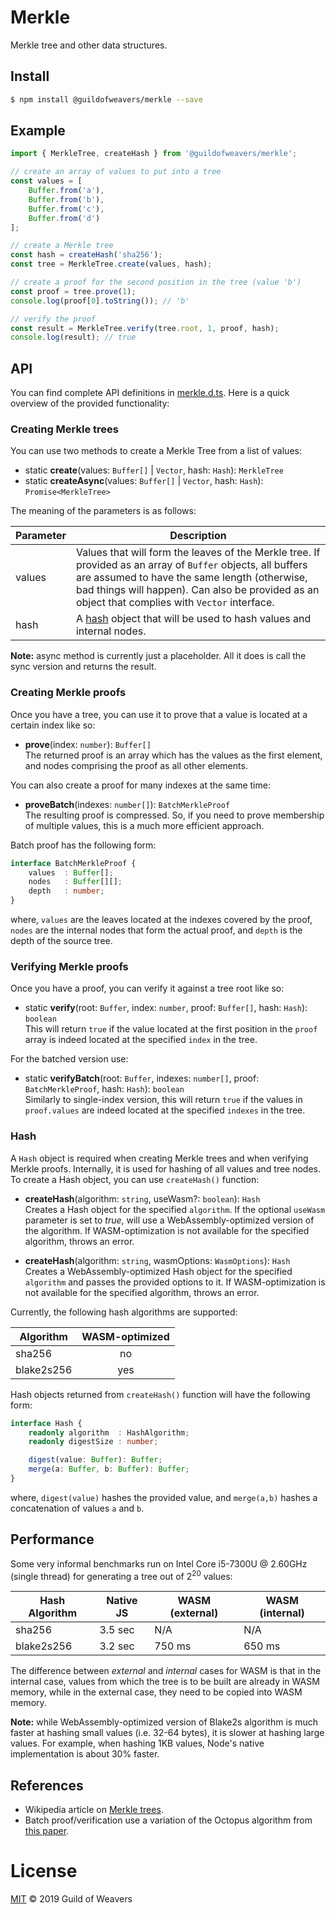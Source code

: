 # Merkle
Merkle tree and other data structures.

## Install
```bash
$ npm install @guildofweavers/merkle --save
```

## Example
```TypeScript
import { MerkleTree, createHash } from '@guildofweavers/merkle';

// create an array of values to put into a tree
const values = [
    Buffer.from('a'),
    Buffer.from('b'),
    Buffer.from('c'),
    Buffer.from('d')
];

// create a Merkle tree
const hash = createHash('sha256');
const tree = MerkleTree.create(values, hash);

// create a proof for the second position in the tree (value 'b')
const proof = tree.prove(1);
console.log(proof[0].toString()); // 'b'

// verify the proof
const result = MerkleTree.verify(tree.root, 1, proof, hash);
console.log(result); // true
```

## API
You can find complete API definitions in [merkle.d.ts](/merkle.d.ts). Here is a quick overview of the provided functionality:

### Creating Merkle trees
You can use two methods to create a Merkle Tree from a list of values:

* static **create**(values: `Buffer[]` | `Vector`, hash: `Hash`): `MerkleTree`
* static **createAsync**(values: `Buffer[]` | `Vector`, hash: `Hash`): `Promise<MerkleTree>`

The meaning of the parameters is as follows:

| Parameter | Description |
| --------- | ----------- |
| values    | Values that will form the leaves of the Merkle tree. If provided as an array of `Buffer` objects, all buffers are assumed to have the same length (otherwise, bad things will happen). Can also be provided as an object that complies with `Vector` interface. |
| hash      | A [hash](#Hash) object that will be used to hash values and internal nodes. |

**Note:** async method is currently just a placeholder. All it does is call the sync version and returns the result.

### Creating Merkle proofs
Once you have a tree, you can use it to prove that a value is located at a certain index like so:

* **prove**(index: `number`): `Buffer[]`<br />
  The returned proof is an array which has the values as the first element, and nodes comprising the proof as all other elements.

You can also create a proof for many indexes at the same time:

* **proveBatch**(indexes: `number[]`): `BatchMerkleProof`<br />
  The resulting proof is compressed. So, if you need to prove membership of multiple values, this is a much more efficient approach.
  
Batch proof has the following form:

```TypeScript
interface BatchMerkleProof {
    values  : Buffer[];
    nodes   : Buffer[][];
    depth   : number;
}
```
where, `values` are the leaves located at the indexes covered by the proof, `nodes` are the internal nodes that form the actual proof, and `depth` is the depth of the source tree.

### Verifying Merkle proofs
Once you have a proof, you can verify it against a tree root like so:

* static **verify**(root: `Buffer`, index: `number`, proof: `Buffer[]`, hash: `Hash`): `boolean`<br />
  This will return `true` if the value located at the first position in the `proof` array is indeed located at the specified `index` in the tree.

For the batched version use:

* static **verifyBatch**(root: `Buffer`, indexes: `number[]`, proof: `BatchMerkleProof`, hash: `Hash`): `boolean`<br />
  Similarly to single-index version, this will return `true` if the values in `proof.values` are indeed located at the specified `indexes` in the tree.

### Hash
A `Hash` object is required when creating Merkle trees and when verifying Merkle proofs. Internally, it is used for hashing of all values and tree nodes. To create a Hash object, you can use `createHash()` function:

* **createHash**(algorithm: `string`, useWasm?: `boolean`): `Hash`<br />
  Creates a Hash object for the specified `algorithm`. If the optional `useWasm` parameter is set to _true_, will use a WebAssembly-optimized version of the algorithm. If WASM-optimization is not available for the specified algorithm, throws an error.

* **createHash**(algorithm: `string`, wasmOptions: `WasmOptions`): `Hash`<br />
  Creates a WebAssembly-optimized Hash object for the specified `algorithm` and passes the provided options to it. If WASM-optimization is not available for the specified algorithm, throws an error.

Currently, the following hash algorithms are supported:

| Algorithm  | WASM-optimized |
| ---------- | :------------: |
| sha256     | no             |
| blake2s256 | yes            |

Hash objects returned from `createHash()` function will have the following form:
```TypeScript
interface Hash {
    readonly algorithm  : HashAlgorithm;
    readonly digestSize : number;

    digest(value: Buffer): Buffer;
    merge(a: Buffer, b: Buffer): Buffer;
}
```
where, `digest(value)` hashes the provided value, and `merge(a,b)` hashes a concatenation of values `a` and `b`.

## Performance
Some very informal benchmarks run on Intel Core i5-7300U @ 2.60GHz (single thread) for generating a tree out of 2<sup>20</sup> values:

| Hash Algorithm | Native JS | WASM (external) | WASM (internal)  |
| -------------- | --------- | --------------- | ---------------- |
| sha256         | 3.5 sec   |  N/A            | N/A              |
| blake2s256     | 3.2 sec   | 750 ms          | 650 ms           |

The difference between _external_ and _internal_ cases for WASM is that in the internal case, values from which the tree is to be built are already in WASM memory, while in the external case, they need to be copied into WASM memory.

**Note:** while WebAssembly-optimized version of Blake2s algorithm is much faster at hashing small values (i.e. 32-64 bytes), it is slower at hashing large values. For example, when hashing 1KB values, Node's native implementation is about 30% faster.

## References

* Wikipedia article on [Merkle trees](https://en.wikipedia.org/wiki/Merkle_tree).
* Batch proof/verification use a variation of the Octopus algorithm from [this paper](https://eprint.iacr.org/2017/933.pdf).

# License
[MIT](/LICENSE) © 2019 Guild of Weavers